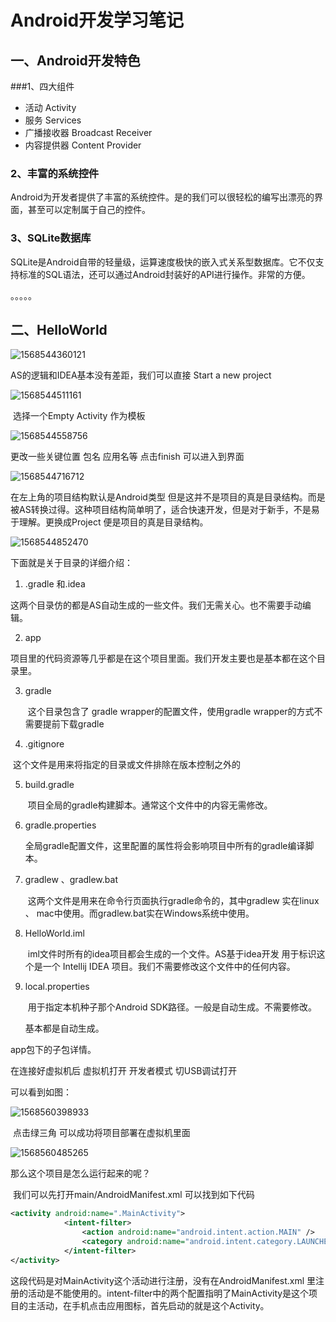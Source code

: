 # Android开发学习笔记

## 一、Android开发特色

###1、四大组件

+ 活动 Activity
+ 服务 Services
+ 广播接收器 Broadcast Receiver
+ 内容提供器 Content Provider

### 2、丰富的系统控件

​	Android为开发者提供了丰富的系统控件。是的我们可以很轻松的编写出漂亮的界面，甚至可以定制属于自己的控件。

### 3、SQLite数据库

​	SQLite是Android自带的轻量级，运算速度极快的嵌入式关系型数据库。它不仅支持标准的SQL语法，还可以通过Android封装好的API进行操作。非常的方便。

。。。。。



## 二、HelloWorld

![1568544360121](E:\我的坚果云\笔记\android笔记\pics\1568544360121.png)

AS的逻辑和IDEA基本没有差距，我们可以直接 Start a new project 

![1568544511161](E:\我的坚果云\笔记\android笔记\pics\1568544511161.png)

​	选择一个Empty Activity 作为模板 

![1568544558756](E:\我的坚果云\笔记\android笔记\pics\1568544558756.png)



更改一些关键位置 包名 应用名等 点击finish 可以进入到界面

![1568544716712](E:\我的坚果云\笔记\android笔记\pics\1568544716712.png)

在左上角的项目结构默认是Android类型 但是这并不是项目的真是目录结构。而是被AS转换过得。这种项目结构简单明了，适合快速开发，但是对于新手，不是易于理解。更换成Project 便是项目的真是目录结构。

![1568544852470](E:\我的坚果云\笔记\android笔记\pics\1568544852470.png)

下面就是关于目录的详细介绍：

1.   .gradle 和.idea 

   ​	这两个目录仿的都是AS自动生成的一些文件。我们无需关心。也不需要手动编辑。

2.  app

   ​    	项目里的代码资源等几乎都是在这个项目里面。我们开发主要也是基本都在这个目录里。

3. gradle

   ​	这个目录包含了 gradle wrapper的配置文件，使用gradle wrapper的方式不需要提前下载gradle 

4.  .gitignore 

   ​	这个文件是用来将指定的目录或文件排除在版本控制之外的

5. build.gradle 

   ​	项目全局的gradle构建脚本。通常这个文件中的内容无需修改。

6. gradle.properties

   ​	全局gradle配置文件，这里配置的属性将会影响项目中所有的gradle编译脚本。

7. gradlew 、gradlew.bat

   ​	这两个文件是用来在命令行页面执行gradle命令的，其中gradlew 实在linux 、 mac中使用。而gradlew.bat实在Windows系统中使用。

8. HelloWorld.iml

   ​	iml文件时所有的idea项目都会生成的一个文件。AS基于idea开发 用于标识这个是一个 Intellij IDEA 项目。我们不需要修改这个文件中的任何内容。

9. local.properties

   ​	用于指定本机种子那个Android SDK路径。一般是自动生成。不需要修改。

   基本都是自动生成。

app包下的子包详情。



在连接好虚拟机后  虚拟机打开  开发者模式 切USB调试打开 

可以看到如图：

![1568560398933](E:\我的坚果云\笔记\android笔记\pics\1568560398933.png)

​	点击绿三角 可以成功将项目部署在虚拟机里面

![1568560485265](E:\我的坚果云\笔记\android笔记\pics\1568560485265.png)

那么这个项目是怎么运行起来的呢？

​	我们可以先打开main/AndroidManifest.xml  可以找到如下代码

~~~xml
<activity android:name=".MainActivity">
            <intent-filter>
                <action android:name="android.intent.action.MAIN" />
                <category android:name="android.intent.category.LAUNCHER" />
            </intent-filter>
</activity>
~~~

这段代码是对MainActivity这个活动进行注册，没有在AndroidManifest.xml 里注册的活动是不能使用的。intent-filter中的两个配置指明了MainActivity是这个项目的主活动，在手机点击应用图标，首先启动的就是这个Activity。

